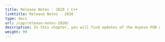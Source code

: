 ```yaml
---
title: Release Notes - 2020 | C++
linktitle: Release Notes - 2020
type: docs
url: /cpp/release-notes-2020/
description: In this chapter, you will find updates of the Aspose.PUB API solution for C++ divided into sections according to the version of the release of 2020.
weight: 99
---
```



